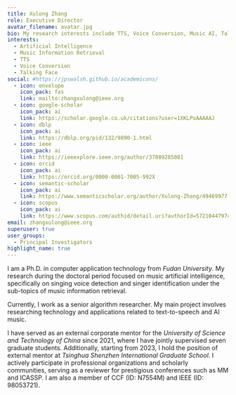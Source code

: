 ```yaml
---
title: Xulong Zhang
role: Executive Director
avatar_filename: avatar.jpg
bio: My research interests include TTS, Voice Conversion, Music AI, Talking Face.
interests:
  - Artificial Intelligence
  - Music Information Retrieval
  - TTS
  - Voice Conversion
  - Talking Face
social: #https://jpswalsh.github.io/academicons/
  - icon: envelope
    icon_pack: fas
    link: mailto:zhangxulong@ieee.org
  - icon: google-scholar
    icon_pack: ai
    link: https://scholar.google.co.uk/citations?user=1XKLPoAAAAAJ
  - icon: dblp
    icon_pack: ai
    link: https://dblp.org/pid/132/9890-1.html
  - icon: ieee
    icon_pack: ai
    link: https://ieeexplore.ieee.org/author/37089285081
  - icon: orcid
    icon_pack: ai
    link: https://orcid.org/0000-0001-7005-992X
  - icon: semantic-scholar
    icon_pack: ai
    link: https://www.semanticscholar.org/author/Xulong-Zhang/49469977
  - icon: scopus
    icon_pack: ai
    link: https://www.scopus.com/authid/detail.uri?authorId=57210447974
email: zhangxulong@ieee.org
superuser: true
user_groups:
  - Principal Investigators
highlight_name: true
---
```


I am a Ph.D. in computer application technology from *Fudan University*. My research during the doctoral period focused on music artificial intelligence, specifically on singing voice detection and singer identification under the sub-topics of music information retrieval.

Currently, I work as a senior algorithm researcher. My main project involves researching technology and applications related to text-to-speech and AI music.

I have served as an external corporate mentor for the *University of Science and Technology of China* since 2021, where I have jointly supervised seven graduate students. Additionally, starting from 2023, I hold the position of external mentor at *Tsinghua Shenzhen International Graduate School*. I actively participate in professional organizations and scholarly communities, serving as a reviewer for prestigious conferences such as MM and ICASSP. I am also a member of CCF (ID: N7554M) and IEEE (ID: 98053721).